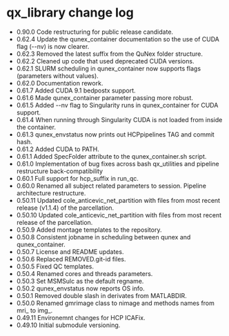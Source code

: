 # qx_library change log

* 0.90.0  Code restructuring for public release candidate.
* 0.62.4  Update the qunex_container documentation so the use of CUDA flag (--nv) is now clearer.
* 0.62.3  Removed the latest suffix from the QuNex folder structure.
* 0.62.2  Cleaned up code that used deprecated CUDA versions.
* 0.62.1  SLURM scheduling in qunex_container now supports flags (parameters without values).
* 0.62.0  Documentation rework.
* 0.61.7  Added CUDA 9.1 bedpostx support.
* 0.61.6  Made qunex_container parameter passing more robust.
* 0.61.5  Added --nv flag to Singularity runs in qunex_container for CUDA support.
* 0.61.4  When running through Singularity CUDA is not loaded from inside the container.
* 0.61.3  qunex_envstatus now prints out HCPpipelines TAG and commit hash.
* 0.61.2  Added CUDA to PATH.
* 0.61.1  Added SpecFolder attribute to the qunex_container.sh script.
* 0.61.0  Implementation of bug fixes across bash qx_utilities and pipeline restructure back-compatibility
* 0.60.1  Full support for hcp_suffix in run_qc.
* 0.60.0  Renamed all subject related parameters to session. Pipeline architecture restructure.
* 0.50.11 Updated cole_anticevic_net_partition with files from most recent release (v1.1.4) of the parcellation.
* 0.50.10 Updated cole_anticevic_net_partition with files from most recent release of the parcellation.
* 0.50.9  Added montage templates to the repository.
* 0.50.8  Consistent jobname in scheduling between qunex and qunex_container.
* 0.50.7  License and README updates.
* 0.50.6  Replaced REMOVED.git-id files.
* 0.50.5  Fixed QC templates.
* 0.50.4  Renamed cores and threads parameters.
* 0.50.3  Set MSMSulc as the default regname.
* 0.50.2  qunex_envstatus now reports OS info.
* 0.50.1  Removed double slash in derivates from MATLABDIR.
* 0.50.0  Renamed gmrimage class to nimage and methods names from mri\_ to img\_.
* 0.49.11 Environemnt changes for HCP ICAFix.
* 0.49.10 Initial submodule versioning.